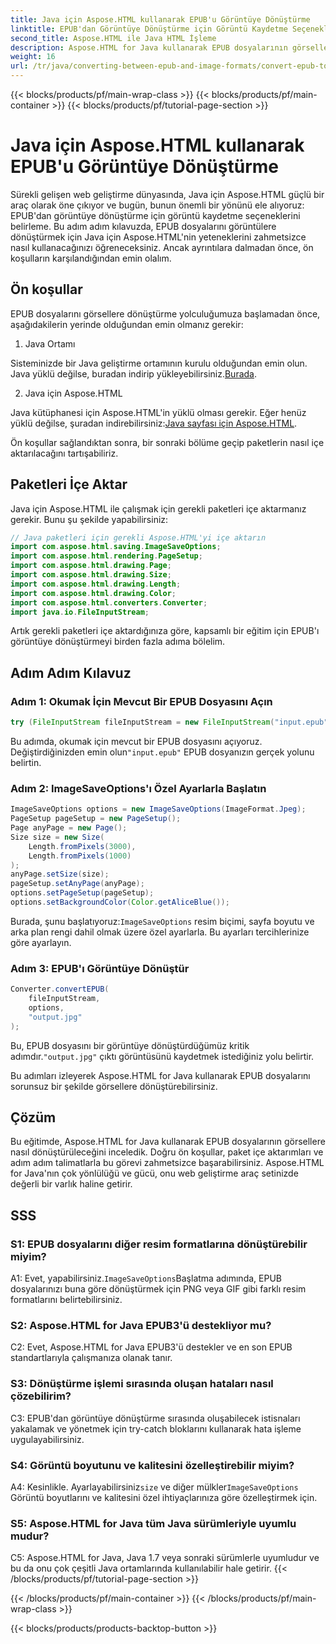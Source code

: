 ```yaml
---
title: Java için Aspose.HTML kullanarak EPUB'u Görüntüye Dönüştürme
linktitle: EPUB'dan Görüntüye Dönüştürme için Görüntü Kaydetme Seçeneklerinin Belirlenmesi
second_title: Aspose.HTML ile Java HTML İşleme
description: Aspose.HTML for Java kullanarak EPUB dosyalarının görsellere nasıl dönüştürüleceğini öğrenin. Bu adım adım kılavuz ön koşulları, paket içe aktarımlarını ve dönüştürme sürecini kapsar.
weight: 16
url: /tr/java/converting-between-epub-and-image-formats/convert-epub-to-image-specify-image-save-options/
---
```


{{< blocks/products/pf/main-wrap-class >}}
{{< blocks/products/pf/main-container >}}
{{< blocks/products/pf/tutorial-page-section >}}

# Java için Aspose.HTML kullanarak EPUB'u Görüntüye Dönüştürme

Sürekli gelişen web geliştirme dünyasında, Java için Aspose.HTML güçlü bir araç olarak öne çıkıyor ve bugün, bunun önemli bir yönünü ele alıyoruz: EPUB'dan görüntüye dönüştürme için görüntü kaydetme seçeneklerini belirleme. Bu adım adım kılavuzda, EPUB dosyalarını görüntülere dönüştürmek için Java için Aspose.HTML'nin yeteneklerini zahmetsizce nasıl kullanacağınızı öğreneceksiniz. Ancak ayrıntılara dalmadan önce, ön koşulların karşılandığından emin olalım.

## Ön koşullar

EPUB dosyalarını görsellere dönüştürme yolculuğumuza başlamadan önce, aşağıdakilerin yerinde olduğundan emin olmanız gerekir:

1. Java Ortamı

 Sisteminizde bir Java geliştirme ortamının kurulu olduğundan emin olun. Java yüklü değilse, buradan indirip yükleyebilirsiniz.[Burada](https://www.java.com).

2. Java için Aspose.HTML

 Java kütüphanesi için Aspose.HTML'in yüklü olması gerekir. Eğer henüz yüklü değilse, şuradan indirebilirsiniz:[Java sayfası için Aspose.HTML](https://releases.aspose.com/html/java/).

Ön koşullar sağlandıktan sonra, bir sonraki bölüme geçip paketlerin nasıl içe aktarılacağını tartışabiliriz.

## Paketleri İçe Aktar

Java için Aspose.HTML ile çalışmak için gerekli paketleri içe aktarmanız gerekir. Bunu şu şekilde yapabilirsiniz:

```java
// Java paketleri için gerekli Aspose.HTML'yi içe aktarın
import com.aspose.html.saving.ImageSaveOptions;
import com.aspose.html.rendering.PageSetup;
import com.aspose.html.drawing.Page;
import com.aspose.html.drawing.Size;
import com.aspose.html.drawing.Length;
import com.aspose.html.drawing.Color;
import com.aspose.html.converters.Converter;
import java.io.FileInputStream;
```

Artık gerekli paketleri içe aktardığınıza göre, kapsamlı bir eğitim için EPUB'ı görüntüye dönüştürmeyi birden fazla adıma bölelim.

## Adım Adım Kılavuz

### Adım 1: Okumak İçin Mevcut Bir EPUB Dosyasını Açın

```java
try (FileInputStream fileInputStream = new FileInputStream("input.epub")) {
```

Bu adımda, okumak için mevcut bir EPUB dosyasını açıyoruz. Değiştirdiğinizden emin olun`"input.epub"` EPUB dosyanızın gerçek yolunu belirtin.

### Adım 2: ImageSaveOptions'ı Özel Ayarlarla Başlatın

```java
ImageSaveOptions options = new ImageSaveOptions(ImageFormat.Jpeg);
PageSetup pageSetup = new PageSetup();
Page anyPage = new Page();
Size size = new Size(
    Length.fromPixels(3000),
    Length.fromPixels(1000)
);
anyPage.setSize(size);
pageSetup.setAnyPage(anyPage);
options.setPageSetup(pageSetup);
options.setBackgroundColor(Color.getAliceBlue());
```

 Burada, şunu başlatıyoruz:`ImageSaveOptions` resim biçimi, sayfa boyutu ve arka plan rengi dahil olmak üzere özel ayarlarla. Bu ayarları tercihlerinize göre ayarlayın.

### Adım 3: EPUB'ı Görüntüye Dönüştür

```java
Converter.convertEPUB(
    fileInputStream,
    options,
    "output.jpg"
);
```

 Bu, EPUB dosyasını bir görüntüye dönüştürdüğümüz kritik adımdır.`"output.jpg"` çıktı görüntüsünü kaydetmek istediğiniz yolu belirtir.

Bu adımları izleyerek Aspose.HTML for Java kullanarak EPUB dosyalarını sorunsuz bir şekilde görsellere dönüştürebilirsiniz.

## Çözüm

Bu eğitimde, Aspose.HTML for Java kullanarak EPUB dosyalarının görsellere nasıl dönüştürüleceğini inceledik. Doğru ön koşullar, paket içe aktarımları ve adım adım talimatlarla bu görevi zahmetsizce başarabilirsiniz. Aspose.HTML for Java'nın çok yönlülüğü ve gücü, onu web geliştirme araç setinizde değerli bir varlık haline getirir.

## SSS

### S1: EPUB dosyalarını diğer resim formatlarına dönüştürebilir miyim?

 A1: Evet, yapabilirsiniz.`ImageSaveOptions`Başlatma adımında, EPUB dosyalarınızı buna göre dönüştürmek için PNG veya GIF gibi farklı resim formatlarını belirtebilirsiniz.

### S2: Aspose.HTML for Java EPUB3'ü destekliyor mu?

C2: Evet, Aspose.HTML for Java EPUB3'ü destekler ve en son EPUB standartlarıyla çalışmanıza olanak tanır.

### S3: Dönüştürme işlemi sırasında oluşan hataları nasıl çözebilirim?

C3: EPUB'dan görüntüye dönüştürme sırasında oluşabilecek istisnaları yakalamak ve yönetmek için try-catch bloklarını kullanarak hata işleme uygulayabilirsiniz.

### S4: Görüntü boyutunu ve kalitesini özelleştirebilir miyim?

 A4: Kesinlikle. Ayarlayabilirsiniz`size` ve diğer mülkler`ImageSaveOptions` Görüntü boyutlarını ve kalitesini özel ihtiyaçlarınıza göre özelleştirmek için.

### S5: Aspose.HTML for Java tüm Java sürümleriyle uyumlu mudur?

C5: Aspose.HTML for Java, Java 1.7 veya sonraki sürümlerle uyumludur ve bu da onu çok çeşitli Java ortamlarında kullanılabilir hale getirir.
{{< /blocks/products/pf/tutorial-page-section >}}

{{< /blocks/products/pf/main-container >}}
{{< /blocks/products/pf/main-wrap-class >}}

{{< blocks/products/products-backtop-button >}}
